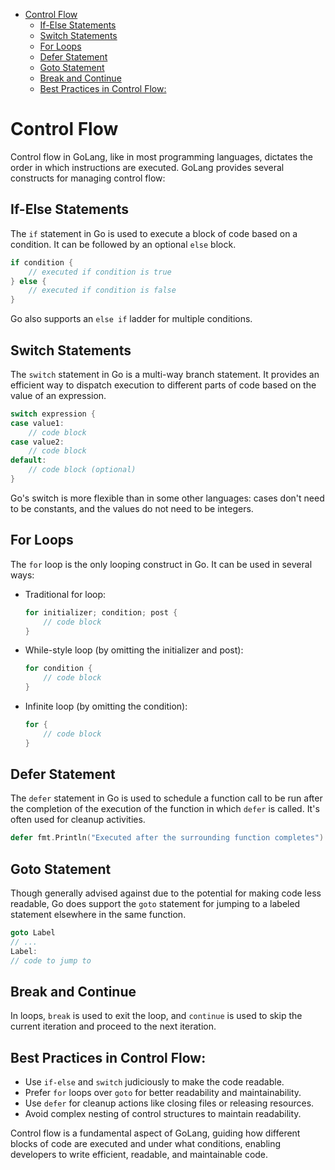 <!-- TOC -->
* [Control Flow](#control-flow)
  * [If-Else Statements](#if-else-statements)
  * [Switch Statements](#switch-statements)
  * [For Loops](#for-loops)
  * [Defer Statement](#defer-statement)
  * [Goto Statement](#goto-statement)
  * [Break and Continue](#break-and-continue)
  * [Best Practices in Control Flow:](#best-practices-in-control-flow)
<!-- TOC -->

# Control Flow

Control flow in GoLang, like in most programming languages, dictates the order in which instructions are executed.
GoLang provides several constructs for managing control flow:

## If-Else Statements

The `if` statement in Go is used to execute a block of code based on a condition. It can be followed by an
optional `else` block.

```go
if condition {
    // executed if condition is true
} else {
    // executed if condition is false
}
```

Go also supports an `else if` ladder for multiple conditions.

## Switch Statements

The `switch` statement in Go is a multi-way branch statement. It provides an efficient way to dispatch execution to
different parts of code based on the value of an expression.

```go
switch expression {
case value1:
    // code block
case value2:
    // code block
default:
    // code block (optional)
}
```

Go's switch is more flexible than in some other languages: cases don't need to be constants, and the values do not need
to be integers.

## For Loops

The `for` loop is the only looping construct in Go. It can be used in several ways:

- Traditional for loop:
  ```go
  for initializer; condition; post {
      // code block
  }
  ```
- While-style loop (by omitting the initializer and post):
  ```go
  for condition {
      // code block
  }
  ```
- Infinite loop (by omitting the condition):
  ```go
  for {
      // code block
  }
  ```

## Defer Statement

The `defer` statement in Go is used to schedule a function call to be run after the completion of the execution of the
function in which `defer` is called. It's often used for cleanup activities.

```go
defer fmt.Println("Executed after the surrounding function completes")
```

## Goto Statement

Though generally advised against due to the potential for making code less readable, Go does support the `goto`
statement for jumping to a labeled statement elsewhere in the same function.

```go
goto Label
// ...
Label:
// code to jump to
```

## Break and Continue

In loops, `break` is used to exit the loop, and `continue` is used to skip the current iteration and proceed to the next
iteration.

## Best Practices in Control Flow:

- Use `if-else` and `switch` judiciously to make the code readable.
- Prefer `for` loops over `goto` for better readability and maintainability.
- Use `defer` for cleanup actions like closing files or releasing resources.
- Avoid complex nesting of control structures to maintain readability.

Control flow is a fundamental aspect of GoLang, guiding how different blocks of code are executed and under what
conditions, enabling developers to write efficient, readable, and maintainable code.
